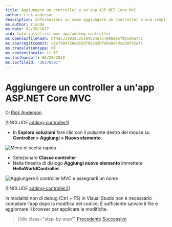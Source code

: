 ```yaml
---
title: Aggiungere un controller a un'app ASP.NET Core MVC
author: rick-anderson
description: Informazioni su come aggiungere un controller a una semplice app ASP.NET Core MVC.
ms.author: riande
ms.date: 02/28/2017
uid: tutorials/first-mvc-app/adding-controller
ms.openlocfilehash: bf4ac33103d525194524e7578902e6f985dbe7c2
ms.sourcegitcommit: a1afd04758e663d7062a5bfa8a0d4dca38f42afc
ms.translationtype: HT
ms.contentlocale: it-IT
ms.lasthandoff: 06/20/2018
ms.locfileid: "36276591"
---
```

# <a name="add-a-controller-to-an-aspnet-core-mvc-app"></a>Aggiungere un controller a un'app ASP.NET Core MVC

Di [Rick Anderson](https://twitter.com/RickAndMSFT)

[!INCLUDE [adding-controller1](~/includes/mvc-intro/adding-controller1.md)]

* In **Esplora soluzioni** fare clic con il pulsante destro del mouse su **Controller > Aggiungi > Nuovo elemento**.

![Menu di scelta rapida](adding-controller/_static/add_controller.png)

* Selezionare **Classe controller**
* Nella finestra di dialogo **Aggiungi nuovo elemento** immettere **HelloWorldController**.

![Aggiungere il controller MVC e assegnarli un nome](adding-controller/_static/ac.png)

[!INCLUDE [adding-controller2](~/includes/mvc-intro/adding-controller2.md)]

In modalità non di debug (Ctrl + F5) in Visual Studio non è necessario compilare l'app dopo la modifica del codice. È sufficiente salvare il file e aggiornare il browser per applicare le modifiche.

> [!div class="step-by-step"]
> [Precedente](start-mvc.md)
> [Successivo](adding-view.md)